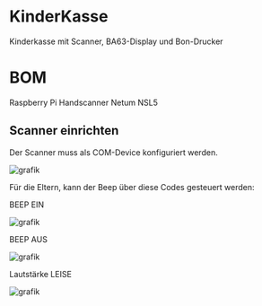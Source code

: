 # KinderKasse
Kinderkasse mit Scanner, BA63-Display und Bon-Drucker

# BOM 
Raspberry Pi
Handscanner Netum NSL5 

## Scanner einrichten

Der Scanner muss als COM-Device konfiguriert werden. 

![grafik](https://github.com/user-attachments/assets/692d69e5-d2de-45a3-ac9b-fac8e6df6d1c)

Für die Eltern, kann der Beep über diese Codes gesteuert werden: 

BEEP EIN

![grafik](https://github.com/user-attachments/assets/75567ca1-f730-4e01-b75b-60c989fc5fbb)


BEEP AUS

![grafik](https://github.com/user-attachments/assets/245ae556-e9b5-4f14-b018-279da3492066)


Lautstärke LEISE

![grafik](https://github.com/user-attachments/assets/41e276c0-c899-4ab6-ab72-8fe2dfd1a5b1)




